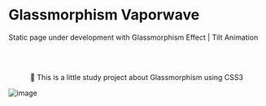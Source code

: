 # Glassmorphism Vaporwave 

Static page under development with Glassmorphism Effect | Tilt Animation

<br>
<br>
<p align="center">🚀 This is a little study project about Glassmorphism using CSS3</p>

![image](https://user-images.githubusercontent.com/55573363/112925919-0a542b00-90e9-11eb-8c7f-2ab0236a45be.png)
